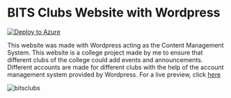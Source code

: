 # BITS Clubs Website with Wordpress

[![Deploy to Azure](http://azuredeploy.net/deploybutton.png)](https://azuredeploy.net/)

This website was made with Wordpress acting as the Content Management System. This website is a college project made by me to ensure that different clubs of the college could add events and announcements. Different accounts are made for different clubs with the help of the account management system provided by Wordpress. For a live preview, click [here](http://bitsclubs.azurewebsites.net/)

![bitsclubs](https://user-images.githubusercontent.com/36991926/65899700-54a9fe00-e3c5-11e9-8d66-df4aea30c133.png)
